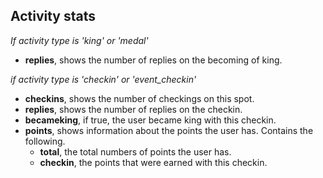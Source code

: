 Activity stats
--------------

*If activity type is 'king' or 'medal'*

- **replies**, shows the number of replies on the becoming of king.

*if activity type is 'checkin' or 'event_checkin'*

- **checkins**, shows the number of checkings on this spot.
- **replies**, shows the number of replies on the checkin.
- **becameking**, if true, the user became king with this checkin.
- **points**, shows information about the points the user has. Contains the following.
	- **total**, the total numbers of points the user has.
	- **checkin**, the points that were earned with this checkin.
	
